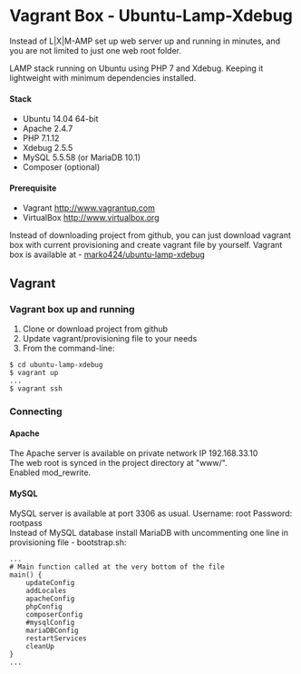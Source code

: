 # Vagrant Box - Ubuntu-Lamp-Xdebug
Instead of L|X|M-AMP set up web server up and running in minutes, and you are not limited to just one web root folder.

LAMP stack running on Ubuntu using PHP 7 and Xdebug. Keeping it lightweight with minimum dependencies installed.

#### Stack
* Ubuntu 14.04 64-bit
* Apache 2.4.7
* PHP 7.1.12
* Xdebug 2.5.5
* MySQL 5.5.58 (or MariaDB 10.1)
* Composer (optional)

#### Prerequisite
* Vagrant <http://www.vagrantup.com>
* VirtualBox <http://www.virtualbox.org>

Instead of downloading project from github, you can just download vagrant box with current provisioning and create vagrant file by yourself.
Vagrant box is available at - [marko424/ubuntu-lamp-xdebug](https://app.vagrantup.com/marko424/boxes/ubuntu-lamp-xdebug)

## Vagrant
### Vagrant box up and running
1. Clone or download project from github
2. Update vagrant/provisioning file to your needs
3. From the command-line:
```
$ cd ubuntu-lamp-xdebug
$ vagrant up
...
$ vagrant ssh
```

### Connecting
#### Apache
The Apache server is available on private network IP 192.168.33.10  
The web root is synced in the project directory at "www/".  
Enabled mod_rewrite.

#### MySQL
MySQL server is available at port 3306 as usual. Username: root Password: rootpass  
Instead of MySQL database install MariaDB with uncommenting one line in provisioning file - bootstrap.sh:
```
...
# Main function called at the very bottom of the file
main() {
	updateConfig
	addLocales
	apacheConfig
	phpConfig
	composerConfig
	#mysqlConfig
	mariaDBConfig
	restartServices
	cleanUp
}
...
```
